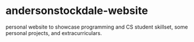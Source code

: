 # andersonstockdale-website
personal website to showcase programming and CS student skillset, some personal projects, and extracurriculars.
